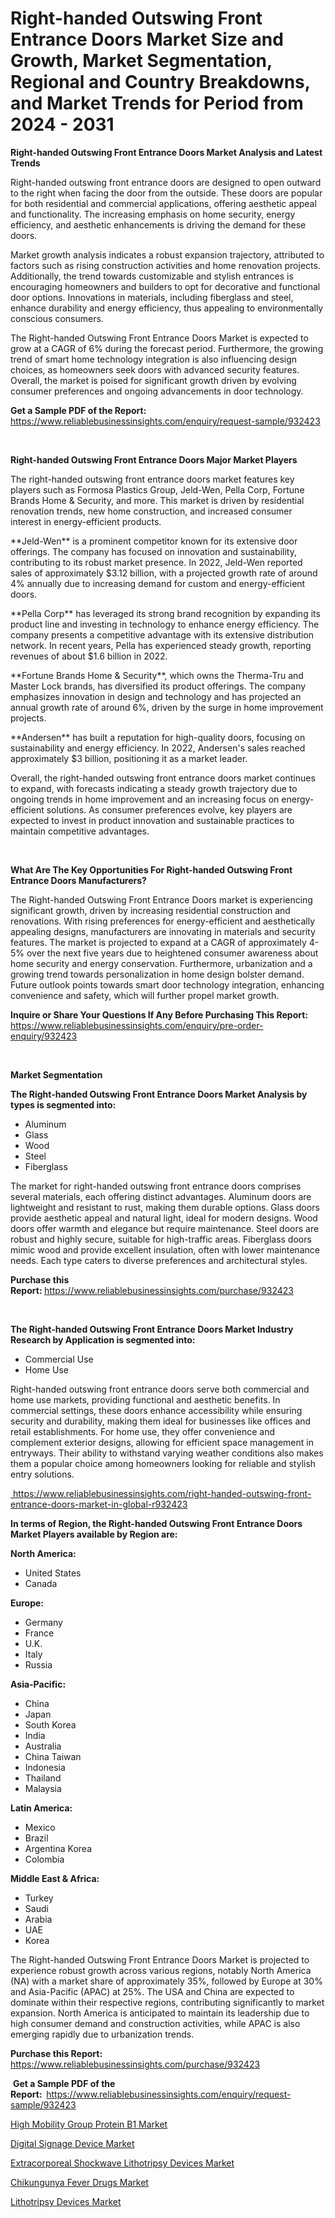 <p><h1>Right-handed Outswing Front Entrance Doors Market Size and Growth, Market Segmentation, Regional and Country Breakdowns, and Market Trends for Period from 2024 -  2031</h1></p><p><strong>Right-handed Outswing Front Entrance Doors Market Analysis and Latest Trends</strong></p>
<p><p>Right-handed outswing front entrance doors are designed to open outward to the right when facing the door from the outside. These doors are popular for both residential and commercial applications, offering aesthetic appeal and functionality. The increasing emphasis on home security, energy efficiency, and aesthetic enhancements is driving the demand for these doors. </p><p>Market growth analysis indicates a robust expansion trajectory, attributed to factors such as rising construction activities and home renovation projects. Additionally, the trend towards customizable and stylish entrances is encouraging homeowners and builders to opt for decorative and functional door options. Innovations in materials, including fiberglass and steel, enhance durability and energy efficiency, thus appealing to environmentally conscious consumers. </p><p>The Right-handed Outswing Front Entrance Doors Market is expected to grow at a CAGR of 6% during the forecast period. Furthermore, the growing trend of smart home technology integration is also influencing design choices, as homeowners seek doors with advanced security features. Overall, the market is poised for significant growth driven by evolving consumer preferences and ongoing advancements in door technology.</p></p>
<p><strong>Get a Sample PDF of the Report:&nbsp;</strong> <a href="https://www.reliablebusinessinsights.com/enquiry/request-sample/932423?utm_campaign=96&utm_medium=2&utm_source=Github&utm_content=ia&utm_term=02122024&utm_id=right-handed-outswing-front-entrance-doors">https://www.reliablebusinessinsights.com/enquiry/request-sample/932423</a></p>
<p>&nbsp;</p>
<p><strong>Right-handed Outswing Front Entrance Doors Major Market Players</strong></p>
<p><p>The right-handed outswing front entrance doors market features key players such as Formosa Plastics Group, Jeld-Wen, Pella Corp, Fortune Brands Home & Security, and more. This market is driven by residential renovation trends, new home construction, and increased consumer interest in energy-efficient products.</p><p>**Jeld-Wen** is a prominent competitor known for its extensive door offerings. The company has focused on innovation and sustainability, contributing to its robust market presence. In 2022, Jeld-Wen reported sales of approximately $3.12 billion, with a projected growth rate of around 4% annually due to increasing demand for custom and energy-efficient doors.</p><p>**Pella Corp** has leveraged its strong brand recognition by expanding its product line and investing in technology to enhance energy efficiency. The company presents a competitive advantage with its extensive distribution network. In recent years, Pella has experienced steady growth, reporting revenues of about $1.6 billion in 2022. </p><p>**Fortune Brands Home & Security**, which owns the Therma-Tru and Master Lock brands, has diversified its product offerings. The company emphasizes innovation in design and technology and has projected an annual growth rate of around 6%, driven by the surge in home improvement projects.</p><p>**Andersen** has built a reputation for high-quality doors, focusing on sustainability and energy efficiency. In 2022, Andersen's sales reached approximately $3 billion, positioning it as a market leader. </p><p>Overall, the right-handed outswing front entrance doors market continues to expand, with forecasts indicating a steady growth trajectory due to ongoing trends in home improvement and an increasing focus on energy-efficient solutions. As consumer preferences evolve, key players are expected to invest in product innovation and sustainable practices to maintain competitive advantages.</p></p>
<p>&nbsp;</p>
<p><strong>What Are The Key Opportunities For Right-handed Outswing Front Entrance Doors Manufacturers?</strong></p>
<p><p>The Right-handed Outswing Front Entrance Doors market is experiencing significant growth, driven by increasing residential construction and renovations. With rising preferences for energy-efficient and aesthetically appealing designs, manufacturers are innovating in materials and security features. The market is projected to expand at a CAGR of approximately 4-5% over the next five years due to heightened consumer awareness about home security and energy conservation. Furthermore, urbanization and a growing trend towards personalization in home design bolster demand. Future outlook points towards smart door technology integration, enhancing convenience and safety, which will further propel market growth.</p></p>
<p><strong>Inquire or Share Your Questions If Any Before Purchasing This Report:</strong> <a href="https://www.reliablebusinessinsights.com/enquiry/pre-order-enquiry/932423?utm_campaign=96&utm_medium=2&utm_source=Github&utm_content=ia&utm_term=02122024&utm_id=right-handed-outswing-front-entrance-doors">https://www.reliablebusinessinsights.com/enquiry/pre-order-enquiry/932423</a></p>
<p>&nbsp;</p>
<p><strong>Market Segmentation</strong></p>
<p><strong>The Right-handed Outswing Front Entrance Doors Market Analysis by types is segmented into:</strong></p>
<p><ul><li>Aluminum</li><li>Glass</li><li>Wood</li><li>Steel</li><li>Fiberglass</li></ul></p>
<p><p>The market for right-handed outswing front entrance doors comprises several materials, each offering distinct advantages. Aluminum doors are lightweight and resistant to rust, making them durable options. Glass doors provide aesthetic appeal and natural light, ideal for modern designs. Wood doors offer warmth and elegance but require maintenance. Steel doors are robust and highly secure, suitable for high-traffic areas. Fiberglass doors mimic wood and provide excellent insulation, often with lower maintenance needs. Each type caters to diverse preferences and architectural styles.</p></p>
<p><strong>Purchase this Report:&nbsp;</strong><a href="https://www.reliablebusinessinsights.com/purchase/932423?utm_campaign=96&utm_medium=2&utm_source=Github&utm_content=ia&utm_term=02122024&utm_id=right-handed-outswing-front-entrance-doors">https://www.reliablebusinessinsights.com/purchase/932423</a></p>
<p>&nbsp;</p>
<p><strong>The Right-handed Outswing Front Entrance Doors Market Industry Research by Application is segmented into:</strong></p>
<p><ul><li>Commercial Use</li><li>Home Use</li></ul></p>
<p><p>Right-handed outswing front entrance doors serve both commercial and home use markets, providing functional and aesthetic benefits. In commercial settings, these doors enhance accessibility while ensuring security and durability, making them ideal for businesses like offices and retail establishments. For home use, they offer convenience and complement exterior designs, allowing for efficient space management in entryways. Their ability to withstand varying weather conditions also makes them a popular choice among homeowners looking for reliable and stylish entry solutions.</p></p>
<p><a href="https://www.reliablebusinessinsights.com/right-handed-outswing-front-entrance-doors-market-in-global-r932423?utm_campaign=96&utm_medium=2&utm_source=Github&utm_content=ia&utm_term=02122024&utm_id=right-handed-outswing-front-entrance-doors">&nbsp;https://www.reliablebusinessinsights.com/right-handed-outswing-front-entrance-doors-market-in-global-r932423</a></p>
<p><strong>In terms of Region, the Right-handed Outswing Front Entrance Doors Market Players available by Region are:</strong></p>
<p>
    <p> <strong> North America: </strong>
        <ul>
            <li>United States</li>
            <li>Canada</li>
        </ul>
        </p> 
    <p> <strong> Europe: </strong>
        <ul>
            <li>Germany</li>
            <li>France</li>
            <li>U.K.</li>
            <li>Italy</li>
            <li>Russia</li>
        </ul>
        </p> 
    <p> <strong> Asia-Pacific: </strong>
        <ul>
            <li>China</li>
            <li>Japan</li>
            <li>South Korea</li>
            <li>India</li>
            <li>Australia</li>
            <li>China Taiwan</li>
            <li>Indonesia</li>
            <li>Thailand</li>
            <li>Malaysia</li>
        </ul>
        </p> 
    <p> <strong> Latin America: </strong>
        <ul>
            <li>Mexico</li>
            <li>Brazil</li>
            <li>Argentina Korea</li>
            <li>Colombia</li>
        </ul>
        </p> 
    <p> <strong> Middle East & Africa: </strong>
        <ul>
            <li>Turkey</li>
            <li>Saudi</li>
            <li>Arabia</li>
            <li>UAE</li>
            <li>Korea</li>
        </ul>
    </p>
    </p>
<p><p>The Right-handed Outswing Front Entrance Doors Market is projected to experience robust growth across various regions, notably North America (NA) with a market share of approximately 35%, followed by Europe at 30% and Asia-Pacific (APAC) at 25%. The USA and China are expected to dominate within their respective regions, contributing significantly to market expansion. North America is anticipated to maintain its leadership due to high consumer demand and construction activities, while APAC is also emerging rapidly due to urbanization trends.</p></p>
<p><strong>Purchase this Report: </strong><a href="https://www.reliablebusinessinsights.com/purchase/932423?utm_campaign=96&utm_medium=2&utm_source=Github&utm_content=ia&utm_term=02122024&utm_id=right-handed-outswing-front-entrance-doors">https://www.reliablebusinessinsights.com/purchase/932423</a></p>
<p>&nbsp;<strong>Get a Sample PDF of the Report:&nbsp;&nbsp;</strong><a href="https://www.reliablebusinessinsights.com/enquiry/request-sample/932423?utm_campaign=96&utm_medium=2&utm_source=Github&utm_content=ia&utm_term=02122024&utm_id=right-handed-outswing-front-entrance-doors">https://www.reliablebusinessinsights.com/enquiry/request-sample/932423</a></p>
<p><strong></strong></p>
<p><p><a href="https://www.linkedin.com/pulse/projecting-growth-high-mobility-group-protein-b1market-impact-lblle?utm_campaign=96&utm_medium=2&utm_source=Github&utm_content=ia&utm_term=02122024&utm_id=right-handed-outswing-front-entrance-doors">High Mobility Group Protein B1 Market</a></p><p><a href="https://www.linkedin.com/pulse/global-digital-signage-device-market-sector2024-2031-tkwge?utm_campaign=96&utm_medium=2&utm_source=Github&utm_content=ia&utm_term=02122024&utm_id=right-handed-outswing-front-entrance-doors">Digital Signage Device Market</a></p><p><a href="https://issuu.com/reportprime-2/docs/extracorporeal-shockwave-lithotripsy-devices-marke?utm_campaign=96&utm_medium=2&utm_source=Github&utm_content=ia&utm_term=02122024&utm_id=right-handed-outswing-front-entrance-doors">Extracorporeal Shockwave Lithotripsy Devices Market</a></p><p><a href="https://www.linkedin.com/pulse/global-chikungunya-fever-drugs-market-trends-applications-analysis-puiac?utm_campaign=96&utm_medium=2&utm_source=Github&utm_content=ia&utm_term=02122024&utm_id=right-handed-outswing-front-entrance-doors">Chikungunya Fever Drugs Market</a></p><p><a href="https://issuu.com/reportprime-2/docs/lithotripsy-devices-market-size-2030.pptx?utm_campaign=96&utm_medium=2&utm_source=Github&utm_content=ia&utm_term=02122024&utm_id=right-handed-outswing-front-entrance-doors">Lithotripsy Devices Market</a></p></p>